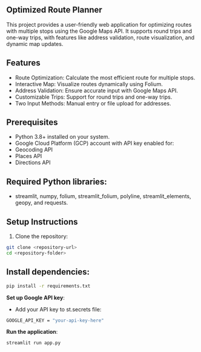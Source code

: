 ## Optimized Route Planner
This project provides a user-friendly web application for optimizing routes with multiple stops using the Google Maps API. It supports round trips and one-way trips, with features like address validation, route visualization, and dynamic map updates.

## Features
- Route Optimization: Calculate the most efficient route for multiple stops.
- Interactive Map: Visualize routes dynamically using Folium.
- Address Validation: Ensure accurate input with Google Maps API.
- Customizable Trips: Support for round trips and one-way trips.
- Two Input Methods: Manual entry or file upload for addresses.
  
## Prerequisites
- Python 3.8+ installed on your system.
- Google Cloud Platform (GCP) account with API key enabled for:
- Geocoding API
- Places API
- Directions API
  
## Required Python libraries:
- streamlit, numpy, folium, streamlit_folium, polyline, streamlit_elements, geopy, and requests.

## Setup Instructions

1. Clone the repository:
```bash
git clone <repository-url>
cd <repository-folder>
```

## Install dependencies:
```bash
pip install -r requirements.txt
```
**Set up Google API key**:

- Add your API key to st.secrets file:
```bash
GOOGLE_API_KEY = "your-api-key-here"
```
**Run the application**:
```bash
streamlit run app.py
```

